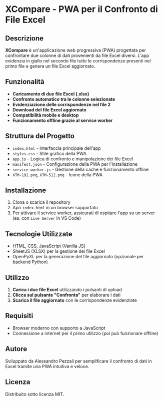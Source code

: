 # XCompare - PWA per il Confronto di File Excel

## Descrizione
**XCompare** è un'applicazione web progressiva (PWA) progettata per confrontare due colonne di dati provenienti da file Excel diversi. L'app evidenzia in giallo nel secondo file tutte le corrispondenze presenti nel primo file e genera un file Excel aggiornato.

## Funzionalità
- **Caricamento di due file Excel (.xlsx)**
- **Confronto automatico tra le colonne selezionate**
- **Evidenziazione delle corrispondenze nel file 2**
- **Download del file Excel aggiornato**
- **Compatibilità mobile e desktop**
- **Funzionamento offline grazie al service worker**

## Struttura del Progetto
- `index.html` - Interfaccia principale dell'app
- `styles.css` - Stile grafico della PWA
- `app.js` - Logica di confronto e manipolazione dei file Excel
- `manifest.json` - Configurazione della PWA per l'installazione
- `service-worker.js` - Gestione della cache e funzionamento offline
- `XTM-192.png`, `XTM-512.png` - Icone della PWA

## Installazione
1. Clona o scarica il repository
2. Apri `index.html` in un browser supportato
3. Per attivare il service worker, assicurati di ospitare l'app su un server (es. con `Live Server` in VS Code)

## Tecnologie Utilizzate
- HTML, CSS, JavaScript (Vanilla JS)
- SheetJS (XLSX) per la gestione dei file Excel
- OpenPyXL per la generazione del file aggiornato (opzionale per backend Python)

## Utilizzo
1. **Carica i due file Excel** utilizzando i pulsanti di upload
2. **Clicca sul pulsante "Confronta"** per elaborare i dati
3. **Scarica il file aggiornato** con le corrispondenze evidenziate

## Requisiti
- Browser moderno con supporto a JavaScript
- Connessione a internet per il primo utilizzo (poi può funzionare offline)

## Autore
Sviluppato da Alessandro Pezzali per semplificare il confronto di dati in Excel tramite una PWA intuitiva e veloce.

## Licenza
Distribuito sotto licenza MIT.

